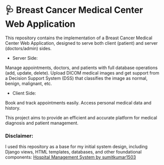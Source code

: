 # 🩺 Breast Cancer Medical Center Web Application
This repository contains the implementation of a Breast Cancer Medical Center Web Application, designed to serve both client (patient) and server (doctors/admin) sides.

- Server Side:

Manage appointments, doctors, and patients with full database operations (add, update, delete).
Upload DICOM medical images and get support from a Decision Support System (DSS) that classifies the image as normal, benign, malignant, etc.


- Client Side:

Book and track appointments easily.
Access personal medical data and history.


This project aims to provide an efficient and accurate platform for medical diagnosis and patient management.

### Disclaimer:
I used this repository as a base for my initial system design, including Django views, HTML templates, databases, and other foundational components: [Hospital Management System by sumitkumar1503](https://github.com/sumitkumar1503/hospitalmanagement)
